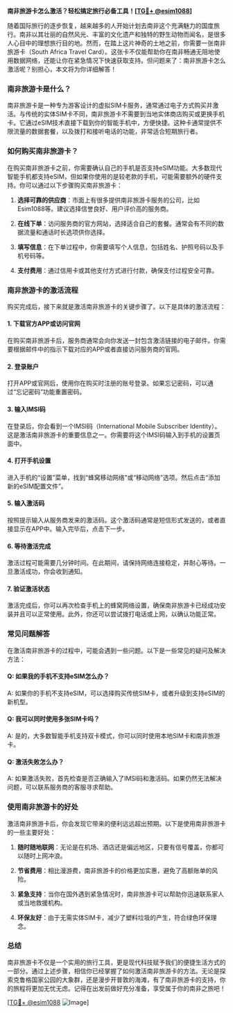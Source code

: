 **南非旅游卡怎么激活？轻松搞定旅行必备工具！[[TG💪+ @esim1088](https://t.me/s/esim1088)]**

随着国际旅行的逐步恢复，越来越多的人开始计划去南非这个充满魅力的国度旅行。南非以其壮丽的自然风光、丰富的文化遗产和独特的野生动物而闻名，是很多人心目中的理想旅行目的地。然而，在踏上这片神奇的土地之前，你需要一张南非旅游卡（South Africa Travel Card）。这张卡不仅能帮助你在南非畅通无阻地使用数据网络，还能让你在紧急情况下快速获取支持。但问题来了：南非旅游卡怎么激活呢？别担心，本文将为你详细解答！

### 南非旅游卡是什么？

南非旅游卡是一种专为游客设计的虚拟SIM卡服务，通常通过电子方式购买并激活。与传统的实体SIM卡不同，南非旅游卡不需要到当地实体商店购买或更换手机卡。它通过eSIM技术直接下载到你的智能手机中，方便快捷。这种卡通常提供不限流量的数据套餐，以及拨打和接听电话的功能，非常适合短期旅行者。

### 如何购买南非旅游卡？

在购买南非旅游卡之前，你需要确认自己的手机是否支持eSIM功能。大多数现代智能手机都支持eSIM，但如果你使用的是较老款的手机，可能需要额外的硬件支持。你可以通过以下步骤购买南非旅游卡：

1. **选择可靠的供应商**：市面上有很多提供南非旅游卡服务的公司，比如Esim1088等。建议选择信誉良好、用户评价高的服务商。
   
2. **在线下单**：访问服务商的官方网站，选择适合自己的套餐。通常会有不同的数据流量和通话时长选项供你选择。

3. **填写信息**：在下单过程中，你需要填写个人信息，包括姓名、护照号码以及手机号码等。

4. **支付费用**：通过信用卡或其他支付方式进行付款，确保支付过程安全可靠。

### 南非旅游卡的激活流程

购买完成后，接下来就是激活南非旅游卡的关键步骤了。以下是具体的激活流程：

#### 1. 下载官方APP或访问官网

在购买南非旅游卡后，服务商通常会向你发送一封包含激活链接的电子邮件。你需要根据邮件中的指示下载对应的APP或者直接访问服务商的官网。

#### 2. 登录账户

打开APP或官网后，使用你在购买时注册的账号登录。如果忘记密码，可以通过“忘记密码”功能重置密码。

#### 3. 输入IMSI码

在登录后，你会看到一个IMSI码（International Mobile Subscriber Identity）。这是激活南非旅游卡的重要信息之一。你需要将这个IMSI码输入到手机的设置页面中。

#### 4. 打开手机设置

进入手机的“设置”菜单，找到“蜂窝移动网络”或“移动网络”选项。然后点击“添加新的eSIM配置文件”。

#### 5. 输入激活码

按照提示输入从服务商发来的激活码。这个激活码通常是短信形式发送的，或者直接显示在APP中。输入完毕后，点击下一步。

#### 6. 等待激活完成

激活过程可能需要几分钟时间。在此期间，请保持网络连接稳定，并耐心等待。一旦激活成功，你会收到通知。

#### 7. 验证激活状态

激活完成后，你可以再次检查手机上的蜂窝网络设置，确保南非旅游卡已经成功安装并且可以正常使用。此外，你还可以尝试拨打电话或上网，以确认功能正常。

### 常见问题解答

在激活南非旅游卡的过程中，可能会遇到一些问题。以下是一些常见的疑问及解决方法：

#### Q: 如果我的手机不支持eSIM怎么办？
A: 如果你的手机不支持eSIM，可以选择购买传统SIM卡，或者升级到支持eSIM的新机型。

#### Q: 我可以同时使用多张SIM卡吗？
A: 是的，大多数智能手机支持双卡模式，你可以同时使用本地SIM卡和南非旅游卡。

#### Q: 激活失败怎么办？
A: 如果激活失败，首先检查是否正确输入了IMSI码和激活码。如果仍然无法解决问题，可以联系服务商的客服寻求帮助。

### 使用南非旅游卡的好处

激活南非旅游卡后，你会发现它带来的便利远远超出预期。以下是使用南非旅游卡的一些主要好处：

1. **随时随地联网**：无论是在机场、酒店还是偏远地区，只要有信号覆盖，你都可以随时上网冲浪。
   
2. **节省费用**：相比漫游费，南非旅游卡的价格更加实惠，避免了高额账单的风险。

3. **紧急支持**：当你在国外遇到紧急情况时，南非旅游卡可以帮助你迅速联系家人或当地救援机构。

4. **环保友好**：由于无需实体SIM卡，减少了塑料垃圾的产生，符合绿色环保理念。

### 总结

南非旅游卡不仅是一个实用的旅行工具，更是现代科技赋予我们的便捷生活方式的一部分。通过上述步骤，相信你已经掌握了如何激活南非旅游卡的方法。无论是探索克鲁格国家公园的大象群，还是漫步开普敦的海滩，有了南非旅游卡的支持，你的旅程将更加无忧无虑。记得在出发前做好充分准备，享受属于你的南非之旅吧！

[[TG💪+ @esim1088](https://t.me/s/esim1088) ![Image](https://i.postimg.cc/4NQfJmqS/Snipaste-2025-05-13-00-14-12.png)]